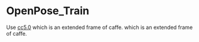 # OpenPose_Train
Use [cc5.0](https://github.com/dlunion/CC5.0) which is an extended frame of caffe. which is an extended frame of caffe.
